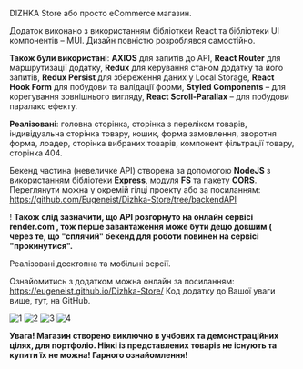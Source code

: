 DIZHKA Store або просто eCommerce магазин.

Додаток виконано з використанням бібліоткеи React та бібліотеки UI компонентів – MUI. Дизайн повністю розроблявся самостійно.

<b>Також були використані</b>: <b>AXIOS</b> для запитів до API, <b>React Router</b> для маршрутизації додатку, <b>Redux</b> для керування станом додатку та його запитів, <b>Redux Persist</b> для збереження даних у Local Storage, <b>React Hook Form</b> для побудови та валідації форми, <b>Styled Components</b> – для корегування зовнішнього вигляду, <b>React Scroll-Parallax</b> – для побудови паралакс ефекту.

<b> Реалізовані</b>: головна сторінка, сторінка з переліком товарів, індивідуальна сторінка товару, кошик, форма замовлення, зворотня форма, лоадер, сторінка вибраних товарів, компонент фільтрації товару, сторінка 404.

Бекенд частина (невеличке API) створена за допомогою <b>NodeJS</b> з використанням бібліотеки <b>Express</b>, модуля <b>FS</b> та пакету <b>CORS</b>. Переглянути можна у окремій гілці проекту або за посиланням: https://github.com/Eugeneist/Dizhka-Store/tree/backendAPI

! <b> Також слід зазначити, що API розгорнуто на онлайн сервісі render.com , тож перше завантаження може бути дещо довшим ( через те, що "сплячий" бекенд для роботи повинен на сервісі "прокинутися". </b>

Реалізовані десктопна та мобільні версії.

Ознайомитись з додатком можна онлайн за посиланням: https://eugeneist.github.io/Dizhka-Store/ 
Код додатку до Вашої уваги вище, тут, на GitHub.

![1](https://user-images.githubusercontent.com/91960555/220698077-f9461e1f-40e8-4a01-8e38-47900d4cb2a0.jpg)
![2](https://user-images.githubusercontent.com/91960555/220698110-54d104dd-9a4b-4a8d-83a4-7581c7214723.jpg)
![3](https://user-images.githubusercontent.com/91960555/220698148-76f9689f-c2e6-4fb0-ae06-ed227117e450.jpg)
![4](https://user-images.githubusercontent.com/91960555/220698182-f321f503-d668-4461-85c6-8e1d5f088ea4.jpg)

<b> Увага! Магазин створено виключно в учбових та демонстраційних цілях, для портфоліо. Ніякі із представлених товарів не існують та купити їх не можна!
Гарного ознайомлення! </b>
